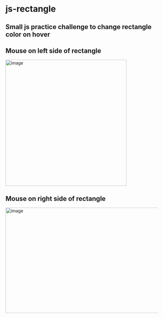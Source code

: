 # js-rectangle
Small js practice challenge to change rectangle color on hover
---


Mouse on left side of rectangle
---
<img width="400" height="416" alt="image" src="https://github.com/user-attachments/assets/5dd99f11-5ca1-4429-8109-5dda8e5a1726" />


Mouse on right side of rectangle
---
<img width="532" height="348" alt="image" src="https://github.com/user-attachments/assets/c34ea2f5-8936-42b8-9897-14da7a5d4cef" />
